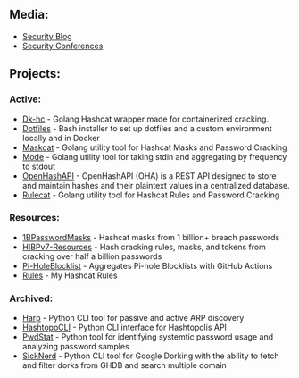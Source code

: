 ## Media:
- [Security Blog](https://JakeWnuk.com)
- [Security Conferences](https://github.com/JakeWnuk/Security-Conferences)

## Projects:
### Active:
- [Dk-hc](https://github.com/JakeWnuk/dk-hc) - Golang Hashcat wrapper made for containerized cracking.
- [Dotfiles](https://github.com/JakeWnuk/Dotfiles) - Bash installer to set up dotfiles and a custom environment locally and in Docker
- [Maskcat](https://github.com/JakeWnuk/maskcat) - Golang utility tool for Hashcat Masks and Password Cracking
- [Mode](https://github.com/JakeWnuk/mode) - Golang utility tool for taking stdin and aggregating by frequency to stdout
- [OpenHashAPI](https://github.com/Scorpion-Security-Labs/OpenHashAPI-Server) - OpenHashAPI (OHA) is a REST API designed to store and maintain hashes and their plaintext values in a centralized database.
- [Rulecat](https://github.com/JakeWnuk/rulecat) - Golang utility tool for Hashcat Rules and Password Cracking

### Resources:
- [1BPasswordMasks](https://github.com/JakeWnuk/1BPasswordMasks) - Hashcat masks from 1 billion+ breach passwords
- [HIBPv7-Resources](https://github.com/JakeWnuk/HIBPv7-Resources) - Hash cracking rules, masks, and tokens from cracking over half a billion passwords
- [Pi-HoleBlocklist](https://github.com/JakeWnuk/Pi-holeBlockList) - Aggregates Pi-hole Blocklists with GitHub Actions
- [Rules](https://github.com/JakeWnuk/rules) - My Hashcat Rules

### Archived:
- [Harp](https://github.com/JakeWnuk/Harp) - Python CLI tool for passive and active ARP discovery
- [HashtopoCLI](https://github.com/JakeWnuk/HashtopoCLI) - Python CLI interface for Hashtopolis API
- [PwdStat](https://github.com/JakeWnuk/PwdStat) - Python tool for identifying systemtic password usage and analyzing password samples
- [SickNerd](https://github.com/JakeWnuk/SickNerd) - Python CLI tool for Google Dorking with the ability to fetch and filter dorks from GHDB and search multiple domain
